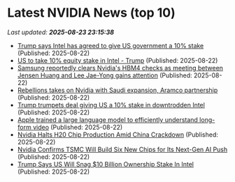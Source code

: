 # Latest NVIDIA News (top 10)
_Last updated: **2025-08-23 23:15:38**_

- [Trump says Intel has agreed to give US government a 10% stake](https://www.irishtimes.com/world/us/2025/08/22/trump-says-intel-has-agreed-to-give-us-government-a-10-stake/) (Published: 2025-08-22)
- [US to take 10% equity stake in Intel - Trump](https://www.rte.ie/news/business/2025/0822/1529779-us-intel-stake/) (Published: 2025-08-22)
- [Samsung reportedly clears Nvidia's HBM4 checks as meeting between Jensen Huang and Lee Jae-Yong gains attention](https://www.digitimes.com/news/a20250821PD240/samsung-nvidia-hbm4-hbm-2025.html) (Published: 2025-08-22)
- [Rebellions takes on Nvidia with Saudi expansion, Aramco partnership](https://www.digitimes.com/news/a20250821VL204/middle-east-nvidia-startup-ai-chip-saudi-arabia.html) (Published: 2025-08-22)
- [Trump trumpets deal giving US a 10% stake in downtrodden Intel](https://www.livemint.com/companies/news/trump-trumpets-deal-giving-us-a-10-stake-in-downtrodden-intel-11755901766091.html) (Published: 2025-08-22)
- [Apple trained a large language model to efficiently understand long-form video](https://9to5mac.com/2025/08/22/apple-trained-a-large-language-model-to-efficiently-understand-long-form-video/) (Published: 2025-08-22)
- [Nvidia Halts H20 Chip Production Amid China Crackdown](https://finance.yahoo.com/news/nvidia-halts-h20-chip-production-221017863.html) (Published: 2025-08-22)
- [Nvidia Confirms TSMC Will Build Six New Chips for Its Next-Gen AI Push](https://finance.yahoo.com/news/nvidia-confirms-tsmc-build-six-220232821.html) (Published: 2025-08-22)
- [Trump Says US Will Snag $10 Billion Ownership Stake In Intel](https://dailycaller.com/2025/08/22/donald-trump-us-10-billion-ownership-stake-intel/) (Published: 2025-08-22)
